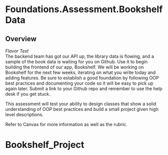 # Foundations.Assessment.BookshelfData

## Overview

*Flavor Text*  
The backend team has got our API up, the library data is flowing, and a sample of the book data is waiting for you on Github. Use it to begin building the frontend of our app, Bookshelf. We will be working on Bookshelf for the next few weeks, iterating on what you write today and adding features. Be sure to establish a good foundation by following OOP best practices and documenting your code so it will be easy to pick up again later. Submit a link to your Github repo and remember to use the help desk if you get stuck.

This assessment will test your ability to design classes that show a solid understanding of OOP best practices and build a small project given high level descriptions.

Refer to Canvas for more information as well as the rubric.
# Bookshelf_Project
